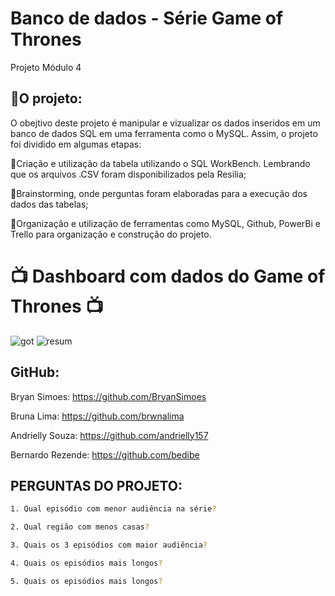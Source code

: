 
# Banco de dados - Série Game of Thrones
 Projeto Módulo 4

## 📜O projeto:

O obejtivo deste projeto é manipular e vizualizar os dados inseridos em um banco de dados SQL em uma ferramenta como o MySQL. Assim, o projeto foi dividido em algumas etapas:

🔹Criação e utilização da tabela utilizando o SQL WorkBench. Lembrando que os arquivos .CSV foram disponibilizados pela Resilia;

🔹Brainstorming, onde perguntas foram elaboradas para a execução dos dados das tabelas;

🔹Organização e utilização de ferramentas como MySQL, Github, PowerBi e Trello para organização e construção do projeto.

# 📺 Dashboard com dados do Game of Thrones 📺
![got](https://user-images.githubusercontent.com/112557800/212575131-60f9a73b-fe0e-4546-967f-7fe5d9721b02.png)
![resum](https://user-images.githubusercontent.com/112557800/212575332-888419bb-bf6f-479b-8dd8-88c65edf279e.png)

## GitHub:

 Bryan Simoes: https://github.com/BryanSimoes
 
 Bruna Lima: https://github.com/brwnalima
 
 Andrielly Souza: https://github.com/andrielly157
 
 Bernardo Rezende: https://github.com/bedibe

## PERGUNTAS DO PROJETO:

```sh
1. Qual episódio com menor audiência na série?
```
```sh
2. Qual região com menos casas?
```
```sh
3. Quais os 3 episódios com maior audiência?
```
```sh
4. Quais os episódios mais longos?
```
```sh
5. Quais os episódios mais longos?
```

